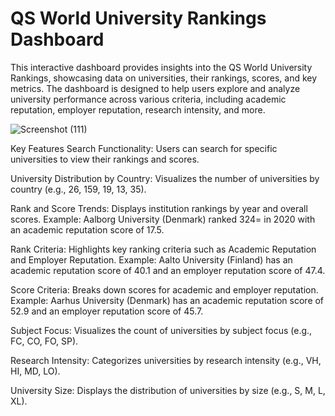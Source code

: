 # QS World University Rankings Dashboard

This interactive dashboard provides insights into the QS World University Rankings, showcasing data on universities, their rankings, scores, and key metrics. The dashboard is designed to help users explore and analyze university performance across various criteria, including academic reputation, employer reputation, research intensity, and more.

![Screenshot (111)](https://github.com/user-attachments/assets/16656998-de69-4167-bd24-295974ea0024)

Key Features
Search Functionality: Users can search for specific universities to view their rankings and scores.

University Distribution by Country: Visualizes the number of universities by country (e.g., 26, 159, 19, 13, 35).

Rank and Score Trends: Displays institution rankings by year and overall scores.
Example: Aalborg University (Denmark) ranked 324= in 2020 with an academic reputation score of 17.5.

Rank Criteria: Highlights key ranking criteria such as Academic Reputation and Employer Reputation.
Example: Aalto University (Finland) has an academic reputation score of 40.1 and an employer reputation score of 47.4.

Score Criteria: Breaks down scores for academic and employer reputation.
Example: Aarhus University (Denmark) has an academic reputation score of 52.9 and an employer reputation score of 45.7.

Subject Focus: Visualizes the count of universities by subject focus (e.g., FC, CO, FO, SP).

Research Intensity: Categorizes universities by research intensity (e.g., VH, HI, MD, LO).

University Size: Displays the distribution of universities by size (e.g., S, M, L, XL).

